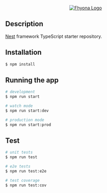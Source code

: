 <p align="center">
  <a href="https://fhyona.com/" target="blank"><img src="[https://serviceimages.fhyona.com:4001/image/fhyona/logo/logo.jpeg](https://serviceimages.fhyona.com:4001/image/fhyona/logo/logo.jpeg)" alt="Fhyona Logo" /></a>
</p>

## Description

[Nest](https://github.com/nestjs/nest) framework TypeScript starter repository.

## Installation

```bash
$ npm install
```

## Running the app

```bash
# development
$ npm run start

# watch mode
$ npm run start:dev

# production mode
$ npm run start:prod
```

## Test

```bash
# unit tests
$ npm run test

# e2e tests
$ npm run test:e2e

# test coverage
$ npm run test:cov
```
